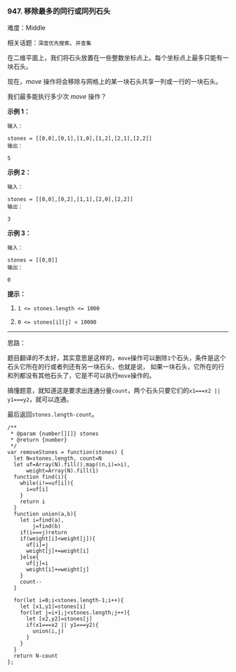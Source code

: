 ### 947. 移除最多的同行或同列石头

难度：Middle

相关话题：`深度优先搜索`、`并查集`

在二维平面上，我们将石头放置在一些整数坐标点上。每个坐标点上最多只能有一块石头。

现在，*move*  操作将会移除与网格上的某一块石头共享一列或一行的一块石头。

我们最多能执行多少次 *move*  操作？







**示例 1：** 





```
输入：

stones = [[0,0],[0,1],[1,0],[1,2],[2,1],[2,2]]
输出：

5

```


**示例 2：** 





```
输入：

stones = [[0,0],[0,2],[1,1],[2,0],[2,2]]
输出：

3

```


**示例 3：** 





```
输入：

stones = [[0,0]]
输出：

0

```






**提示：** 




1.  `1 <= stones.length <= 1000` 

2.  `0 <= stones[i][j] < 10000` 






-----

思路：

题目翻译的不太好，其实意思是这样的，`move`操作可以删除`1`个石头，条件是这个石头它所在的行或者列还有另一块石头，也就是说，
如果一块石头，它所在的行和列都没有其他石头了，它是不可以执行`move`操作的。

搞懂题意，就知道这是要求出连通分量`count`，两个石头只要它们的`x1===x2 || y1===y2`，就可以连通。

最后返回`stones.length-count`。


```
/**
 * @param {number[][]} stones
 * @return {number}
 */
var removeStones = function(stones) {
  let N=stones.length, count=N
  let uf=Array(N).fill().map((n,i)=>i),
      weight=Array(N).fill(1)
  function find(i){
    while(i!==uf[i]){
      i=uf[i]
    }
    return i
  }
  function union(a,b){
    let i=find(a),
        j=find(b)
    if(i===j)return 
    if(weight[i]<weight[j]){
      uf[i]=j
      weight[j]+=weight[i]
    }else{
      uf[j]=i
      weight[i]+=weight[j]
    }
    count--
  }
  
  for(let i=0;i<stones.length-1;i++){
    let [x1,y1]=stones[i]
    for(let j=i+1;j<stones.length;j++){
      let [x2,y2]=stones[j]
      if(x1===x2 || y1===y2){
        union(i,j)
      }
    }
  }
  return N-count
};



```


